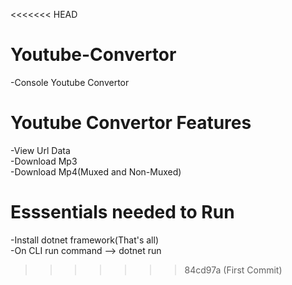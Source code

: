 <<<<<<< HEAD
# Youtube-Convertor
-Console Youtube Convertor

# Youtube Convertor Features
-View Url Data  
-Download Mp3  
-Download Mp4(Muxed and Non-Muxed)  


# Esssentials needed to Run  
-Install dotnet framework(That's all)  
-On CLI run command --> dotnet run  



>>>>>>> 84cd97a (First Commit)

